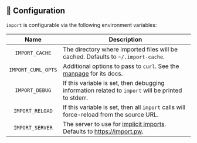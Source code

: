## 🔨 Configuration

`import` is configurable via the following environment variables:

|       Name      | Description                                                                                        |
|:---------------:|----------------------------------------------------------------------------------------------------|
| `IMPORT_CACHE`  | The directory where imported files will be cached. Defaults to `~/.import-cache`.                  |
| `IMPORT_CURL_OPTS` | Additional options to pass to `curl`. See the [manpage](https://curl.haxx.se/docs/manpage.html) for its docs. |
| `IMPORT_DEBUG`  | If this variable is set, then debugging information related to `import` will be printed to stderr. |
| `IMPORT_RELOAD` | If this variable is set, then all `import` calls will force-reload from the source URL.            |
| `IMPORT_SERVER` | The server to use for [implicit imports](./implicit-imports.md). Defaults to https://import.pw.    |
